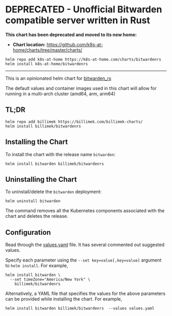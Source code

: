# DEPRECATED - Unofficial Bitwarden compatible server written in Rust

**This chart has been deprecated and moved to its new home:**

- **Chart location:** https://github.com/k8s-at-home/charts/tree/master/charts/

```console
helm repo add k8s-at-home https://k8s-at-home.com/charts/bitwardenrs
helm install k8s-at-home/bitwardenrs
```

---

This is an opinionated helm chart for [bitwarden_rs](https://github.com/dani-garcia/bitwarden_rs) 

The default values and container images used in this chart will allow for running in a multi-arch cluster (amd64, arm, arm64)

## TL;DR

```console
helm repo add billimek https://billimek.com/billimek-charts/
helm install billimek/bitwardenrs
```

## Installing the Chart

To install the chart with the release name `bitwarden`:

```console
helm install bitwarden billimek/bitwardenrs
```

## Uninstalling the Chart

To uninstall/delete the `bitwarden` deployment:

```console
helm uninstall bitwarden
```

The command removes all the Kubernetes components associated with the chart and deletes the release.

## Configuration

Read through the [values.yaml](https://github.com/billimek/billimek-charts/blob/master/charts/bitwardenrs/values.yaml) file. It has several commented out suggested values.

Specify each parameter using the `--set key=value[,key=value]` argument to `helm install`. For example,

```console
helm install bitwarden \
  --set timeZone="America/New York" \
    billimek/bitwardenrs
```

Alternatively, a YAML file that specifies the values for the above parameters can be provided while installing the chart. For example,

```console
helm install bitwarden billimek/bitwardenrs  --values values.yaml 
```
